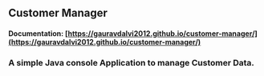 ﻿## Customer Manager
#### Documentation: [https://gauravdalvi2012.github.io/customer-manager/](https://gauravdalvi2012.github.io/customer-manager/)
### A simple Java console Application to manage Customer Data.
